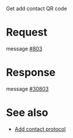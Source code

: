 Get add contact QR code

# Request
message [#803](../../proto/README.md#action_803)

# Response
message [#30803](../../proto/README.md#action_30803)

# See also

* [Add contact protocol](../../Protocol.md#add_contact)